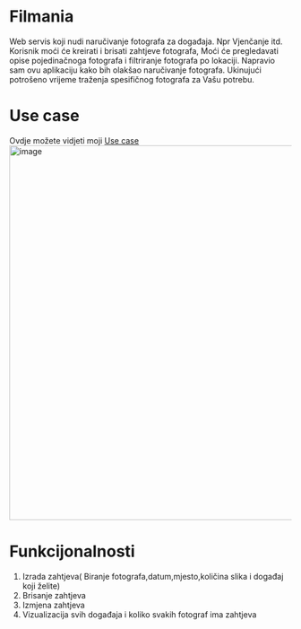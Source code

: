 # Filmania
Web servis koji nudi naručivanje fotografa za događaja. Npr Vjenčanje itd. 
Korisnik moći će kreirati i brisati zahtjeve fotografa, Moći će pregledavati opise pojedinačnoga fotografa i filtriranje fotografa po lokaciji. Napravio sam ovu aplikaciju kako bih olakšao naručivanje fotografa.
Ukinujući potrošeno vrijeme traženja spesifičnog fotografa za Vašu potrebu.


# Use case
Ovdje možete vidjeti moji [Use case](https://lucid.app/lucidchart/a2b3b26e-e5cf-4dcd-99d5-3afc9ce74420/edit?page=.Q4MUjXso07N&invitationId=inv_4a7e3534-620c-4bbe-86bd-9be1a58b416a#)
<img width="811" height="668" alt="image" src="https://github.com/user-attachments/assets/b104a42a-8238-410e-b32d-a4ede65f30e6" />


# Funkcijonalnosti
1. Izrada zahtjeva( Biranje fotografa,datum,mjesto,količina slika i događaj koji želite)
2. Brisanje zahtjeva
3. Izmjena zahtjeva
4. Vizualizacija svih događaja i koliko svakih fotograf ima zahtjeva



